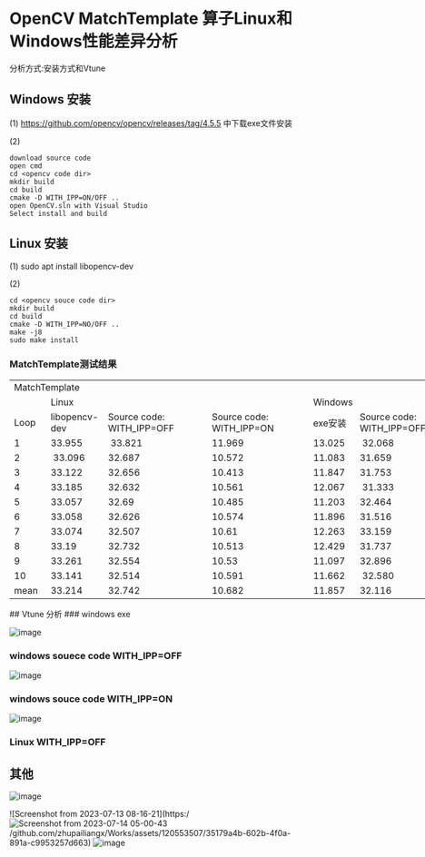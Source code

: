 # OpenCV MatchTemplate 算子Linux和Windows性能差异分析
分析方式:安装方式和Vtune

## Windows 安装
(1) https://github.com/opencv/opencv/releases/tag/4.5.5 中下载exe文件安装

(2)
```
download source code
open cmd
cd <opencv code dir>
mkdir build
cd build
cmake -D WITH_IPP=ON/OFF ..
open OpenCV.sln with Visual Studio 
Select install and build
```
## Linux 安装
(1) sudo apt install libopencv-dev

(2)
```
cd <opencv souce code dir>
mkdir build
cd build
cmake -D WITH_IPP=NO/OFF ..
make -j8
sudo make install
```
### MatchTemplate测试结果
<body link="#0563C1" vlink="#954F72">

<table border=0 cellpadding=0 cellspacing=0 width=966 style='border-collapse:
 collapse;table-layout:fixed;width:725pt'>
 <col width=64 style='width:48pt'>
 <col width=97 style='mso-width-source:userset;mso-width-alt:3547;width:73pt'>
 <col width=184 style='mso-width-source:userset;mso-width-alt:6729;width:138pt'>
 <col width=180 style='mso-width-source:userset;mso-width-alt:6582;width:135pt'>
 <col width=81 style='mso-width-source:userset;mso-width-alt:2962;width:61pt'>
 <col width=180 span=2 style='mso-width-source:userset;mso-width-alt:6582;
 width:135pt'>
 <tr height=20 style='height:15.0pt'>
  <td colspan=7 height=20 class=xl76 width=966 style='height:15.0pt;width:725pt'>MatchTemplate</td>
 </tr>
 <tr height=20 style='height:15.0pt'>
  <td height=20 class=xl68 style='height:15.0pt;border-top:none'>&nbsp;</td>
  <td colspan=3 class=xl76 style='border-left:none'>Linux</td>
  <td colspan=3 class=xl76 style='border-left:none'>Windows</td>
 </tr>
 <tr height=20 style='height:15.0pt'>
  <td height=20 class=xl68 style='height:15.0pt;border-top:none'>Loop</td>
  <td class=xl72 style='border-top:none;border-left:none'>libopencv-dev</td>
  <td class=xl68 style='border-top:none;border-left:none'>Source code:
  WITH_IPP=OFF</td>
  <td class=xl68 style='border-top:none;border-left:none'>Source code:
  WITH_IPP=ON</td>
  <td class=xl72 style='border-top:none;border-left:none'>exe&#23433;&#35013;</td>
  <td class=xl68 style='border-top:none;border-left:none'>Source code:
  WITH_IPP=OFF</td>
  <td class=xl68 style='border-top:none;border-left:none'>Source code:
  WITH_IPP=ON</td>
 </tr>
 <tr height=23 style='height:17.25pt'>
  <td height=23 class=xl70 style='height:17.25pt;border-top:none'>1</td>
  <td class=xl69 style='border-top:none;border-left:none'>33.955</td>
  <td class=xl69 style='border-top:none;border-left:none'><span
  style='font-variant-ligatures: normal;font-variant-caps: normal;orphans: 2;
  text-align:start;widows: 2;-webkit-text-stroke-width: 0px;text-decoration-thickness: initial;
  text-decoration-style: initial;text-decoration-color: initial'>&nbsp;33.821&nbsp;</span></td>
  <td class=xl69 style='border-top:none;border-left:none'>11.969&nbsp;</td>
  <td class=xl71 style='border-top:none;border-left:none'>13.025</td>
  <td class=xl69 style='border-top:none;border-left:none'>&nbsp;32.068&nbsp;</td>
  <td class=xl69 style='border-top:none;border-left:none'>12.727</td>
 </tr>
 <tr height=23 style='height:17.25pt'>
  <td height=23 class=xl70 style='height:17.25pt;border-top:none'>2</td>
  <td class=xl69 style='border-top:none;border-left:none'>&nbsp;33.096</td>
  <td class=xl69 style='border-top:none;border-left:none'><span
  style='font-variant-ligatures: normal;font-variant-caps: normal;orphans: 2;
  text-align:start;widows: 2;-webkit-text-stroke-width: 0px;text-decoration-thickness: initial;
  text-decoration-style: initial;text-decoration-color: initial'>32.687&nbsp;</span></td>
  <td class=xl69 style='border-top:none;border-left:none'>10.572</td>
  <td class=xl69 style='border-top:none;border-left:none'>11.083</td>
  <td class=xl69 style='border-top:none;border-left:none'>31.659</td>
  <td class=xl69 style='border-top:none;border-left:none'>11.319</td>
 </tr>
 <tr height=23 style='height:17.25pt'>
  <td height=23 class=xl70 style='height:17.25pt;border-top:none'>3</td>
  <td class=xl69 style='border-top:none;border-left:none'>33.122</td>
  <td class=xl69 style='border-top:none;border-left:none'><span
  style='font-variant-ligatures: normal;font-variant-caps: normal;orphans: 2;
  text-align:start;widows: 2;-webkit-text-stroke-width: 0px;text-decoration-thickness: initial;
  text-decoration-style: initial;text-decoration-color: initial'>32.656</span></td>
  <td class=xl69 style='border-top:none;border-left:none'>10.413</td>
  <td class=xl69 style='border-top:none;border-left:none'>11.847</td>
  <td class=xl69 style='border-top:none;border-left:none'>31.753</td>
  <td class=xl69 style='border-top:none;border-left:none'>11.297</td>
 </tr>
 <tr height=23 style='height:17.25pt'>
  <td height=23 class=xl70 style='height:17.25pt;border-top:none'>4</td>
  <td class=xl69 style='border-top:none;border-left:none'>33.185</td>
  <td class=xl69 style='border-top:none;border-left:none'><span
  style='font-variant-ligatures: normal;font-variant-caps: normal;orphans: 2;
  text-align:start;widows: 2;-webkit-text-stroke-width: 0px;text-decoration-thickness: initial;
  text-decoration-style: initial;text-decoration-color: initial'>32.632</span></td>
  <td class=xl69 style='border-top:none;border-left:none'>10.561</td>
  <td class=xl69 style='border-top:none;border-left:none'>12.067&nbsp;</td>
  <td class=xl69 style='border-top:none;border-left:none'>&nbsp;31.333</td>
  <td class=xl69 style='border-top:none;border-left:none'>11.595</td>
 </tr>
 <tr height=23 style='height:17.25pt'>
  <td height=23 class=xl70 style='height:17.25pt;border-top:none'>5</td>
  <td class=xl69 style='border-top:none;border-left:none'>33.057</td>
  <td class=xl69 style='border-top:none;border-left:none'><span
  style='font-variant-ligatures: normal;font-variant-caps: normal;orphans: 2;
  text-align:start;widows: 2;-webkit-text-stroke-width: 0px;text-decoration-thickness: initial;
  text-decoration-style: initial;text-decoration-color: initial'>32.69</span></td>
  <td class=xl69 style='border-top:none;border-left:none'>10.485</td>
  <td class=xl69 style='border-top:none;border-left:none'>11.203</td>
  <td class=xl69 style='border-top:none;border-left:none'>32.464</td>
  <td class=xl69 style='border-top:none;border-left:none'>11.239</td>
 </tr>
 <tr height=23 style='height:17.25pt'>
  <td height=23 class=xl70 style='height:17.25pt;border-top:none'>6</td>
  <td class=xl69 style='border-top:none;border-left:none'>33.058</td>
  <td class=xl69 style='border-top:none;border-left:none'><span
  style='font-variant-ligatures: normal;font-variant-caps: normal;orphans: 2;
  text-align:start;widows: 2;-webkit-text-stroke-width: 0px;text-decoration-thickness: initial;
  text-decoration-style: initial;text-decoration-color: initial'>32.626</span></td>
  <td class=xl69 style='border-top:none;border-left:none'>10.574</td>
  <td class=xl69 style='border-top:none;border-left:none'>11.896&nbsp;</td>
  <td class=xl69 style='border-top:none;border-left:none'>31.516</td>
  <td class=xl69 style='border-top:none;border-left:none'>12.118</td>
 </tr>
 <tr height=23 style='height:17.25pt'>
  <td height=23 class=xl70 style='height:17.25pt;border-top:none'>7</td>
  <td class=xl69 style='border-top:none;border-left:none'>33.074</td>
  <td class=xl69 style='border-top:none;border-left:none'><span
  style='font-variant-ligatures: normal;font-variant-caps: normal;orphans: 2;
  text-align:start;widows: 2;-webkit-text-stroke-width: 0px;text-decoration-thickness: initial;
  text-decoration-style: initial;text-decoration-color: initial'>32.507</span></td>
  <td class=xl69 style='border-top:none;border-left:none'>10.61</td>
  <td class=xl69 style='border-top:none;border-left:none'>12.263</td>
  <td class=xl69 style='border-top:none;border-left:none'>33.159</td>
  <td class=xl69 style='border-top:none;border-left:none'>11.787&nbsp;</td>
 </tr>
 <tr height=23 style='height:17.25pt'>
  <td height=23 class=xl70 style='height:17.25pt;border-top:none'>8</td>
  <td class=xl69 style='border-top:none;border-left:none'>33.19</td>
  <td class=xl69 style='border-top:none;border-left:none'><span
  style='font-variant-ligatures: normal;font-variant-caps: normal;orphans: 2;
  text-align:start;widows: 2;-webkit-text-stroke-width: 0px;text-decoration-thickness: initial;
  text-decoration-style: initial;text-decoration-color: initial'>32.732</span></td>
  <td class=xl69 style='border-top:none;border-left:none'>10.513&nbsp;</td>
  <td class=xl69 style='border-top:none;border-left:none'>12.429</td>
  <td class=xl69 style='border-top:none;border-left:none'>31.737</td>
  <td class=xl69 style='border-top:none;border-left:none'>11.843</td>
 </tr>
 <tr height=23 style='height:17.25pt'>
  <td height=23 class=xl70 style='height:17.25pt;border-top:none'>9</td>
  <td class=xl69 style='border-top:none;border-left:none'>33.261</td>
  <td class=xl69 style='border-top:none;border-left:none'><span
  style='font-variant-ligatures: normal;font-variant-caps: normal;orphans: 2;
  text-align:start;widows: 2;-webkit-text-stroke-width: 0px;text-decoration-thickness: initial;
  text-decoration-style: initial;text-decoration-color: initial'>32.554</span></td>
  <td class=xl69 style='border-top:none;border-left:none'>10.53</td>
  <td class=xl69 style='border-top:none;border-left:none'>11.097</td>
  <td class=xl69 style='border-top:none;border-left:none'>32.896&nbsp;</td>
  <td class=xl69 style='border-top:none;border-left:none'>11.408</td>
 </tr>
 <tr height=23 style='height:17.25pt'>
  <td height=23 class=xl70 style='height:17.25pt;border-top:none'>10</td>
  <td class=xl69 style='border-top:none;border-left:none'>33.141</td>
  <td class=xl69 style='border-top:none;border-left:none'><span
  style='font-variant-ligatures: normal;font-variant-caps: normal;orphans: 2;
  text-align:start;widows: 2;-webkit-text-stroke-width: 0px;text-decoration-thickness: initial;
  text-decoration-style: initial;text-decoration-color: initial'>32.514</span></td>
  <td class=xl69 style='border-top:none;border-left:none'>10.591</td>
  <td class=xl69 style='border-top:none;border-left:none'>11.662</td>
  <td class=xl69 style='border-top:none;border-left:none'>&nbsp;32.580&nbsp;</td>
  <td class=xl69 style='border-top:none;border-left:none'>12.206</td>
 </tr>
 <tr height=23 style='height:17.25pt'>
  <td height=23 class=xl68 style='height:17.25pt;border-top:none'>mean</td>
  <td class=xl69 style='border-top:none;border-left:none'>33.214</td>
  <td class=xl69 style='border-top:none;border-left:none'><span
  style='font-variant-ligatures: normal;font-variant-caps: normal;orphans: 2;
  text-align:start;widows: 2;-webkit-text-stroke-width: 0px;text-decoration-thickness: initial;
  text-decoration-style: initial;text-decoration-color: initial'>32.742</span></td>
  <td class=xl69 style='border-top:none;border-left:none'>10.682</td>
  <td class=xl69 style='border-top:none;border-left:none'>11.857</td>
  <td class=xl69 style='border-top:none;border-left:none'>32.116</td>
  <td class=xl69 style='border-top:none;border-left:none'>11.754</td>
 </tr>
 <![if supportMisalignedColumns]>
 <tr height=0 style='display:none'>
  <td width=64 style='width:48pt'></td>
  <td width=97 style='width:73pt'></td>
  <td width=184 style='width:138pt'></td>
  <td width=180 style='width:135pt'></td>
  <td width=81 style='width:61pt'></td>
  <td width=180 style='width:135pt'></td>
  <td width=180 style='width:135pt'></td>
 </tr>
 <![endif]>
</table>

</body>
## Vtune 分析
### windows exe 

![image](https://github.com/zhupailiangx/Works/assets/120553507/f8e7857d-4658-473b-984b-9bfc5caf9edd)

### windows souece code WITH_IPP=OFF

![image](https://github.com/zhupailiangx/Works/assets/120553507/d94cfefe-7c90-4b49-b738-034cab94b260)

### windows souce code WITH_IPP=ON


![image](https://github.com/zhupailiangx/Works/assets/120553507/559be1b3-65bc-425a-9f0c-cb03aa8bb995)

### Linux WITH_IPP=OFF

## 其他
![image](https://github.com/zhupailiangx/Works/assets/120553507/827c75c1-c88f-4949-9dc5-e9971e9c7bbe)

![Screenshot from 2023-07-13 08-16-21](https:/![Screenshot from 2023-07-14 05-00-43](https://github.com/zhupailiangx/Works/assets/120553507/063a9f7f-2aa7-4b1a-9243-38a7f4e4d3b4)
/github.com/zhupailiangx/Works/assets/120553507/35179a4b-602b-4f0a-891a-c9953257d663)
![image](https://github.com/zhupailiangx/Works/assets/120553507/1529d029-4a8f-4c05-9c49-da1054a4efeb)
